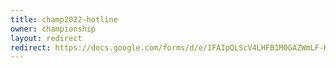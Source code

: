 ```yaml
---
title: champ2022-hotline
owner: championship
layout: redirect
redirect: https://docs.google.com/forms/d/e/1FAIpQLScV4LHFB1M0GAZWmLF-HIrkHeFx4nhjrIvt6Z6GkuQx-dX1kw/viewform
---
```

